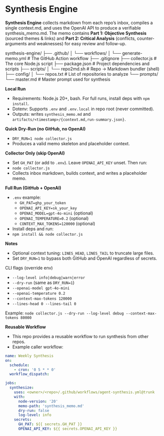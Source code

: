 # Synthesis Engine

**Synthesis Engine** collects markdown from each repo’s inbox, compiles a single context.md, and uses the OpenAI API to produce a verifiable synthesis_memo.md. The memo contains **Part 1: Objective Synthesis** (sourced themes & links) and **Part 2: Critical Analysis** (conflicts, counter-arguments and weaknesses) for easy review and follow-up.

synthesis-engine/
├── .github/
│   └── workflows/
│       └── generate-memo.yml   # The GitHub Action workflow
├── .gitignore
├── collector.js                # The core Node.js script
├── package.json                # Project dependencies and scripts
├── scripts/
│   └── repo2md.sh              # Repo → Markdown bundler (shell)
├── config/
│   └── repos.txt               # List of repositories to analyze
└── prompts/
    └── master.md               # Master prompt used for synthesis

**Local Run**
- Requirements: Node.js 20+, bash. For full runs, install deps with `npm install`.
- Dotenv: Supports `.env` and `.env.local` in repo root (never committed).
- Outputs: writes `synthesis_memo.md` and `artifacts/<timestamp>/{context.md,run-summary.json}`.

**Quick Dry‑Run (no GitHub, no OpenAI)**
- `DRY_RUN=1 node collector.js`
- Produces a valid memo skeleton and placeholder context.

**Collector Only (skip OpenAI)**
- Set `GH_PAT` (or add to `.env`). Leave `OPENAI_API_KEY` unset. Then run:
- `node collector.js`
- Collects inbox markdown, builds context, and writes a placeholder memo.

**Full Run (GitHub + OpenAI)**
- `.env` example:
  - `GH_PAT=ghp_your_token`
  - `OPENAI_API_KEY=sk_your_key`
  - `OPENAI_MODEL=gpt-4o-mini` (optional)
  - `OPENAI_TEMPERATURE=0.2` (optional)
  - `CONTEXT_MAX_TOKENS=120000` (optional)
- Install deps and run:
- `npm install && node collector.js`

**Notes**
- Optional context tuning: `LINES_HEAD`, `LINES_TAIL` to truncate large files.
- Set `DRY_RUN=1` to bypass both GitHub and OpenAI regardless of secrets.

CLI flags (override env)
- `--log-level info|debug|warn|error`
- `--dry-run` (same as `DRY_RUN=1`)
- `--openai-model gpt-4o-mini`
- `--openai-temperature 0.2`
- `--context-max-tokens 120000`
- `--lines-head 0 --lines-tail 0`

Example: `node collector.js --dry-run --log-level debug --context-max-tokens 80000`

**Reusable Workflow**
- This repo provides a reusable workflow to run synthesis from other repos.
- Example caller workflow:

```yaml
name: Weekly Synthesis
on:
  schedule:
    - cron: '0 5 * * 0'
  workflow_dispatch:

jobs:
  synthesize:
    uses: <owner>/<repo>/.github/workflows/agent-synthesis.yml@trunk
    with:
      node-version: '20'
      memo-path: 'synthesis_memo.md'
      dry-run: false
      log-level: info
    secrets:
      GH_PAT: ${{ secrets.GH_PAT }}
      OPENAI_API_KEY: ${{ secrets.OPENAI_API_KEY }}
```
